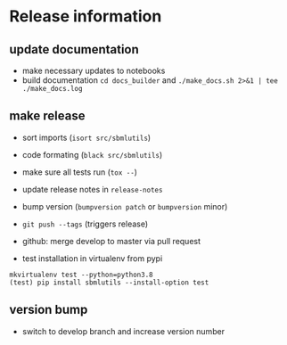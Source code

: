# Release information

## update documentation
* make necessary updates to notebooks
* build documentation `cd docs_builder` and `./make_docs.sh 2>&1 | tee ./make_docs.log`

## make release
* sort imports (`isort src/sbmlutils`)
* code formating (`black src/sbmlutils`)
* make sure all tests run (`tox --`)
* update release notes in `release-notes`
* bump version (`bumpversion patch` or `bumpversion` minor)
* `git push --tags` (triggers release)
* github: merge develop to master via pull request

* test installation in virtualenv from pypi
```
mkvirtualenv test --python=python3.8
(test) pip install sbmlutils --install-option test
```

## version bump
* switch to develop branch and increase version number

